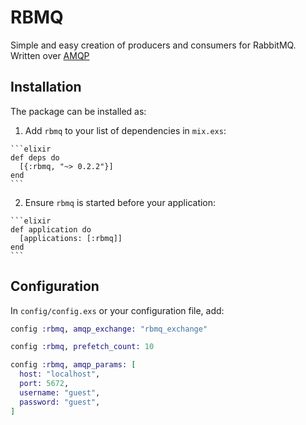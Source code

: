 # RBMQ

Simple and easy creation of producers and consumers for RabbitMQ.
Written over <a href="https://github.com/pma/amqp" target="_blank">AMQP</a>

## Installation

The package can be installed as:

  1. Add `rbmq` to your list of dependencies in `mix.exs`:

    ```elixir
    def deps do
      [{:rbmq, "~> 0.2.2"}]
    end
    ```

  2. Ensure `rbmq` is started before your application:

    ```elixir
    def application do
      [applications: [:rbmq]]
    end
    ```

## Configuration

In `config/config.exs` or your configuration file, add:

```elixir
config :rbmq, amqp_exchange: "rbmq_exchange"

config :rbmq, prefetch_count: 10

config :rbmq, amqp_params: [
  host: "localhost",
  port: 5672,
  username: "guest",
  password: "guest",
]
```
